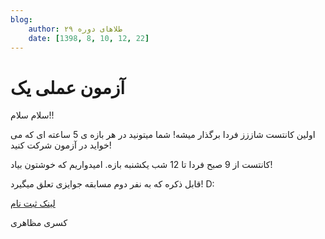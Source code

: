 ```yaml
---
blog:
    author: طلاهای دوره ۲۹
    date: [1398, 8, 10, 12, 22]
---
```

# آزمون عملی یک

<div class="cnt">
<p>سلام سلام!!</p>

<p>اولین کانتست شاززز فردا برگذار میشه! شما میتونید در هر بازه ی 5 ساعته ای که می خواید در آزمون شرکت کنید!</p>

<p>کانتست از 9 صبح فردا تا 12 شب یکشنبه بازه. امیدواریم که خوشتون بیاد!</p>

<p>قابل ذکره که به نفر دوم مسابقه جوایزی تعلق میگیرد! D:</p>

<p><a href="http://188.40.166.162:8000">لینک ثبت نام</a></p>

<p>کسری مظاهری</p>
</div>
